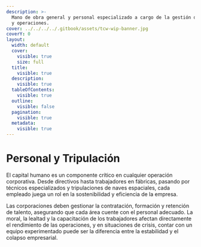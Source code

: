 ```yaml
---
description: >-
  Mano de obra general y personal especializado a cargo de la gestión de activos
  y operaciones.
cover: ../../../../.gitbook/assets/tcw-wip-banner.jpg
coverY: 0
layout:
  width: default
  cover:
    visible: true
    size: full
  title:
    visible: true
  description:
    visible: true
  tableOfContents:
    visible: true
  outline:
    visible: false
  pagination:
    visible: true
  metadata:
    visible: true
---
```


# Personal y Tripulación

El capital humano es un componente crítico en cualquier operación corporativa. Desde directivos hasta trabajadores en fábricas, pasando por técnicos especializados y tripulaciones de naves espaciales, cada empleado juega un rol en la sostenibilidad y eficiencia de la empresa.

Las corporaciones deben gestionar la contratación, formación y retención de talento, asegurando que cada área cuente con el personal adecuado. La moral, la lealtad y la capacitación de los trabajadores afectan directamente el rendimiento de las operaciones, y en situaciones de crisis, contar con un equipo experimentado puede ser la diferencia entre la estabilidad y el colapso empresarial.
